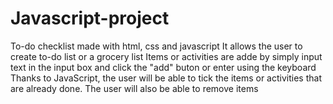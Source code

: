 # Javascript-project
To-do checklist made with html, css and javascript
It allows the user to create to-do list or a grocery list
Items or activities are adde by simply input text in the input box and click the "add" buton or enter using the keyboard
Thanks to JavaScript, the user will be able to tick the items or activities that are already done.
The user will also be able to remove items
